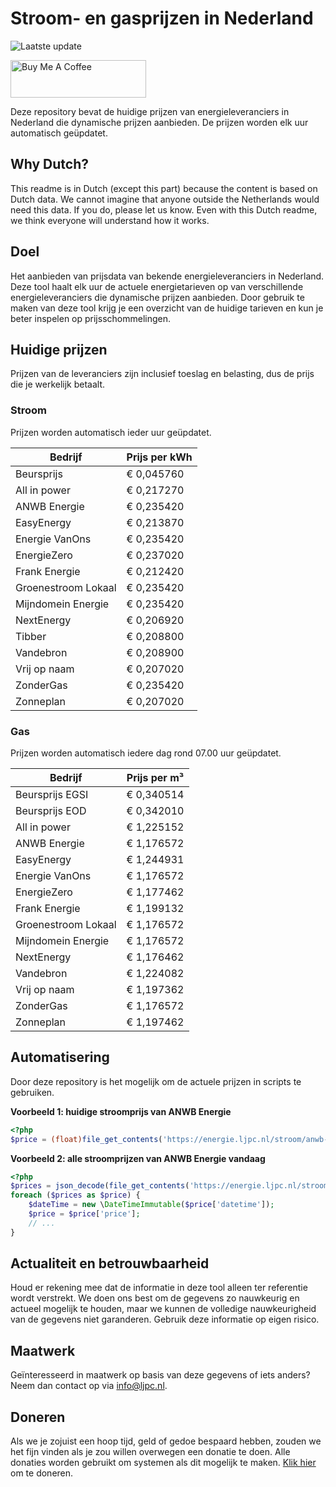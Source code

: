 # Stroom- en gasprijzen in Nederland

![Laatste update](https://img.shields.io/badge/laatste%20update-2024--09--19%2011%3A00%20CET-brightgreen)

<a href="https://www.buymeacoffee.com/Lars-" target="_blank"><img src="https://cdn.buymeacoffee.com/buttons/v2/default-orange.png" alt="Buy Me A Coffee" height="60" style="height: 60px !important;width: 217px !important;" ></a>

Deze repository bevat de huidige prijzen van energieleveranciers in Nederland die dynamische prijzen aanbieden. De prijzen worden elk uur automatisch geüpdatet.

## Why Dutch?

This readme is in Dutch (except this part) because the content is based on Dutch data. We cannot imagine that anyone outside the Netherlands would need this data. If you do, please let us know. Even with this Dutch readme, we think
everyone will understand how it works.

## Doel

Het aanbieden van prijsdata van bekende energieleveranciers in Nederland. Deze tool haalt elk uur de actuele energietarieven op van verschillende energieleveranciers die dynamische prijzen aanbieden. Door gebruik te maken van deze tool
krijg je een overzicht van de huidige tarieven en kun je beter inspelen op prijsschommelingen.

## Huidige prijzen

Prijzen van de leveranciers zijn inclusief toeslag en belasting, dus de prijs die je werkelijk betaalt.

### Stroom

Prijzen worden automatisch ieder uur geüpdatet.

 Bedrijf | Prijs per kWh 
---------|---------------
Beursprijs | € 0,045760
All in power | € 0,217270
ANWB Energie | € 0,235420
EasyEnergy | € 0,213870
Energie VanOns | € 0,235420
EnergieZero | € 0,237020
Frank Energie | € 0,212420
Groenestroom Lokaal | € 0,235420
Mijndomein Energie | € 0,235420
NextEnergy | € 0,206920
Tibber | € 0,208800
Vandebron | € 0,208900
Vrij op naam | € 0,207020
ZonderGas | € 0,235420
Zonneplan | € 0,207020


### Gas

Prijzen worden automatisch iedere dag rond 07.00 uur geüpdatet.

 Bedrijf | Prijs per m³ 
---------|--------------
Beursprijs EGSI | € 0,340514
Beursprijs EOD | € 0,342010
All in power | € 1,225152
ANWB Energie | € 1,176572
EasyEnergy | € 1,244931
Energie VanOns | € 1,176572
EnergieZero | € 1,177462
Frank Energie | € 1,199132
Groenestroom Lokaal | € 1,176572
Mijndomein Energie | € 1,176572
NextEnergy | € 1,176462
Vandebron | € 1,224082
Vrij op naam | € 1,197362
ZonderGas | € 1,176572
Zonneplan | € 1,197462


## Automatisering

Door deze repository is het mogelijk om de actuele prijzen in scripts te gebruiken.

**Voorbeeld 1: huidige stroomprijs van ANWB Energie**

```php
<?php
$price = (float)file_get_contents('https://energie.ljpc.nl/stroom/anwb-energie-nu.txt');

```

**Voorbeeld 2: alle stroomprijzen van ANWB Energie vandaag**

```php
<?php
$prices = json_decode(file_get_contents('https://energie.ljpc.nl/stroom/all-in-power-vandaag.json'),true);
foreach ($prices as $price) {
    $dateTime = new \DateTimeImmutable($price['datetime']);
    $price = $price['price'];
    // ...
}
```

## Actualiteit en betrouwbaarheid

Houd er rekening mee dat de informatie in deze tool alleen ter referentie wordt verstrekt. We doen ons best om de gegevens zo nauwkeurig en actueel mogelijk te houden, maar we kunnen de volledige nauwkeurigheid van de gegevens niet
garanderen. Gebruik deze informatie op eigen risico.

## Maatwerk

Geïnteresseerd in maatwerk op basis van deze gegevens of iets anders? Neem dan contact op
via [info@ljpc.nl](mailto:info@ljpc.nl?subject=Energie%20prijzen).

## Doneren

Als we je zojuist een hoop tijd, geld of gedoe bespaard hebben, zouden we het fijn vinden als je zou willen overwegen een
donatie te doen. Alle donaties worden gebruikt om systemen als dit mogelijk te
maken. [Klik hier](https://www.buymeacoffee.com/Lars-) om te doneren.

